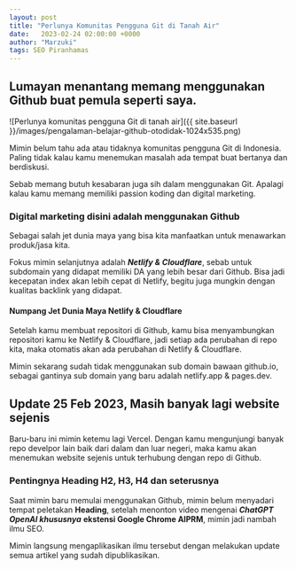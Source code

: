 ```yaml
---
layout: post
title: "Perlunya Komunitas Pengguna Git di Tanah Air"
date:   2023-02-24 02:00:00 +0000
author: "Marzuki"
tags: SEO Piranhamas
---
```

## Lumayan menantang memang menggunakan Github buat pemula seperti saya.

![Perlunya komunitas pengguna Git di tanah air]({{ site.baseurl }}/images/pengalaman-belajar-github-otodidak-1024x535.png)

Mimin belum tahu ada atau tidaknya komunitas pengguna Git di Indonesia. Paling tidak kalau kamu menemukan masalah ada tempat buat bertanya dan berdiskusi.

Sebab memang butuh kesabaran juga sih dalam menggunakan Git. Apalagi kalau kamu memang memiliki passion koding dan digital marketing.

### Digital marketing disini adalah menggunakan Github

Sebagai salah jet dunia maya yang bisa kita manfaatkan untuk menawarkan produk/jasa kita.

Fokus mimin selanjutnya adalah ***Netlify & Cloudflare***, sebab untuk subdomain yang didapat memiliki DA yang lebih besar dari Github. Bisa jadi kecepatan index akan lebih cepat di Netlify, begitu juga mungkin dengan kualitas backlink yang didapat.

#### Numpang Jet Dunia Maya Netlify & Cloudflare

Setelah kamu membuat repositori di Github, kamu bisa menyambungkan repositori kamu ke Netlify & Cloudflare, jadi setiap ada perubahan di repo kita, maka otomatis akan ada perubahan di Netlify & Cloudflare.

Mimin sekarang sudah tidak menggunakan sub domain bawaan github.io, sebagai gantinya sub domain yang baru adalah netlify.app & pages.dev.

## Update 25 Feb 2023, Masih banyak lagi website sejenis

Baru-baru ini mimin ketemu lagi Vercel. Dengan kamu mengunjungi banyak repo develpor lain baik dari dalam dan luar negeri, maka kamu akan menemukan website sejenis untuk terhubung dengan repo di Github.

### Pentingnya Heading H2, H3, H4 dan seterusnya

Saat mimin baru memulai menggunakan Github, mimin belum menyadari tempat peletakan **Heading**, setelah menonton video mengenai ***ChatGPT OpenAI khususnya*** **ekstensi Google Chrome AIPRM**, mimin jadi nambah ilmu SEO.

Mimin langsung mengaplikasikan ilmu tersebut dengan melakukan update semua artikel yang sudah dipublikasikan.